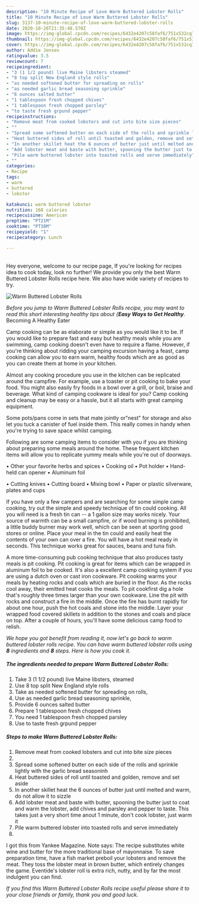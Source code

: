 ```yaml
---
description: "10 Minute Recipe of Love Warm Buttered Lobster Rolls"
title: "10 Minute Recipe of Love Warm Buttered Lobster Rolls"
slug: 3137-10-minute-recipe-of-love-warm-buttered-lobster-rolls
date: 2020-10-26T21:35:48.570Z
image: https://img-global.cpcdn.com/recipes/6432e4207c58faf6/751x532cq70/warm-buttered-lobster-rolls-recipe-main-photo.jpg
thumbnail: https://img-global.cpcdn.com/recipes/6432e4207c58faf6/751x532cq70/warm-buttered-lobster-rolls-recipe-main-photo.jpg
cover: https://img-global.cpcdn.com/recipes/6432e4207c58faf6/751x532cq70/warm-buttered-lobster-rolls-recipe-main-photo.jpg
author: Addie Jensen
ratingvalue: 3.5
reviewcount: 7
recipeingredient:
- "3 (1 1/2 pound) live Maine libsters steamed"
- "8 top split New England style rolls"
- "as needed softened butter for spreading on rolls"
- "as needed garlic bread seasoning sprinkle"
- "6 ounces salted butter"
- "1 tablespoon fresh chopped chives"
- "1 tablespoon fresh chopped parsley"
- "to taste fresh grpund pepper"
recipeinstructions:
- "Remove meat from cooked lobsters and cut into bite size pieces"
- ""
- "Spread some softened butter on each side of the rolls and sprinkle lightly with the garlic bread seasoninh"
- "Heat buttered sides of roll until toasted and golden, remove and set aside"
- "In another skillet heat the 6 ounces of butter just until melted and warm, do not allow it to sizzle"
- "Add lobster meat and baste with butter, spooning the butter just to coat and warm the lobster, add chives and parsley and pepper to taste. This takes just a very short time anout 1 minute, don&#39;t cook lobster, just warm it"
- "Pile warm buttered lobster into toasted rolls and serve immediately"
- ""
categories:
- Recipe
tags:
- warm
- buttered
- lobster

katakunci: warm buttered lobster 
nutrition: 168 calories
recipecuisine: American
preptime: "PT21M"
cooktime: "PT38M"
recipeyield: "1"
recipecategory: Lunch

---
```

<br>
Hey everyone, welcome to our recipe page, If you're looking for recipes idea to cook today, look no further! We provide you only the best Warm Buttered Lobster Rolls recipe here. We also have wide variety of recipes to try.
<br>


![Warm Buttered Lobster Rolls](https://img-global.cpcdn.com/recipes/6432e4207c58faf6/751x532cq70/warm-buttered-lobster-rolls-recipe-main-photo.jpg)

<i>Before you jump to Warm Buttered Lobster Rolls recipe, you may want to read this short interesting healthy tips about {<strong>Easy Ways to Get Healthy</strong>.</i>
Becoming A Healthy Eater

    
Camp cooking can be as elaborate or simple as you would like it to be. If you would like to prepare fast and easy but healthy meals while you are swimming, camp cooking doesn't even have to require a flame. However, if you're thinking about ridding your camping excursion having a feast, camp cooking can allow you to earn warm, healthy foods which are as good as you can create them at home in your kitchen.

 Almost any cooking procedure you use in the kitchen can be replicated around the campfire. For example, use a toaster or pit cooking to bake your food. You might also easily fry foods in a bowl over a grill, or boil, braise and beverage. What kind of camping cookware is ideal for you? Camp cooking and cleanup may be easy or a hassle, but it all starts with great camping equipment.

Some pots/pans come in sets that mate jointly or"nest" for storage and also let you tuck a canister of fuel inside them. This really comes in handy when you're trying to save space whilst camping.

Following are some camping items to consider with you if you are thinking about preparing some meals around the home. These frequent kitchen items will allow you to replicate yummy meals while you're out of doorways.


• Other your favorite herbs and spices
• Cooking oil
• Pot holder
• Hand-held can opener
• Aluminum foil

• Cutting knives
• Cutting board
• Mixing bowl
• Paper or plastic silverware, plates and cups

If you have only a few campers and are searching for some simple camp cooking, try out the simple and speedy technique of tin could cooking. All you will need is a fresh tin can -- a 1 gallon size may works nicely. Your source of warmth can be a small campfire, or if wood burning is prohibited, a little buddy burner may work well, which can be seen at sporting good stores or online. Place your meal in the tin could and easily heat the contents of your own can over a fire. You will have a hot meal ready in seconds.  This technique works great for sauces, beans and tuna fish.

A more time-consuming pub cooking technique that also produces tasty meals is pit cooking. Pit cooking is great for items which can be wrapped in aluminum foil to be cooked.  It's also a excellent camp cooking system if you are using a dutch oven or cast iron cookware. Pit cooking warms your meals by heating rocks and coals which are buried in the floor. As the rocks cool away, their emitted heat cooks the meals. To pit cookfirst dig a hole that's roughly three times larger than your own cookware. Line the pit with rocks and construct a fire in the middle. Once the fire has burnt rapidly for about one hour, push the hot coals and stone into the middle. Layer your wrapped food covered skillets in addition to the stones and coals and place on top. After a couple of hours, you'll have some delicious camp food to relish.


<i>We hope you got benefit from reading it, now let's go back to warm buttered lobster rolls recipe. You can have warm buttered lobster rolls using <strong>8</strong> ingredients and <strong>8</strong> steps. Here is how you cook it.
</i>

##### The ingredients needed to prepare Warm Buttered Lobster Rolls:

1. Take 3 (1 1/2 pound) live Maine libsters, steamed
1. Use 8 top split New England style rolls
1. Take as needed softened butter for spreading on rolls,
1. Use as needed garlic bread seasoning sprinkle,
1. Provide 6 ounces salted butter
1. Prepare 1 tablespoon fresh chopped chives
1. You need 1 tablespoon fresh chopped parsley
1. Use to taste fresh grpund pepper


##### Steps to make Warm Buttered Lobster Rolls:

1. Remove meat from cooked lobsters and cut into bite size pieces
1. 
1. Spread some softened butter on each side of the rolls and sprinkle lightly with the garlic bread seasoninh
1. Heat buttered sides of roll until toasted and golden, remove and set aside
1. In another skillet heat the 6 ounces of butter just until melted and warm, do not allow it to sizzle
1. Add lobster meat and baste with butter, spooning the butter just to coat and warm the lobster, add chives and parsley and pepper to taste. This takes just a very short time anout 1 minute, don&#39;t cook lobster, just warm it
1. Pile warm buttered lobster into toasted rolls and serve immediately
1. 


I got this from Yankee Magazine. Note says: The recipe substitutes white wine and butter for the more traditional base of mayonnaise. To save preparation time, have a fish market preboil your lobsters and remove the meat. They toss the lobster meat in brown butter, which entirely changes the game. Eventide&#39;s lobster roll is extra rich, nutty, and by far the most indulgent you can find. 

<i>If you find this Warm Buttered Lobster Rolls recipe useful please share it to your close friends or family, thank you and good luck.</i>
